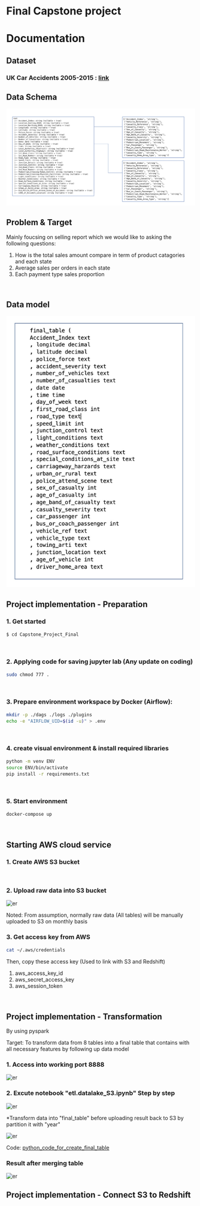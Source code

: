 # Final Capstone project

# Documentation

## Dataset

### UK Car Accidents 2005-2015 : [link](https://www.kaggle.com/datasets/silicon99/dft-accident-data?select=Casualties0515.csv)

## Data Schema

![er](https://github.com/psurasai/SWU-DS525/blob/main/08-Capstone/gallary/orginal_dm.jpeg)
<br>

## Problem & Target
Mainly foucsing on selling report which we would like to asking the following questions:
1. How is the total sales amount compare in term of product catagories and each state
2. Average sales per orders in each state 
3. Each payment type sales proportion 
<br>

## Data model

![er](https://github.com/psurasai/SWU-DS525/blob/main/08-Capstone/gallary/final_dm.jpeg)
<br>


## Project implementation - Preparation

### 1. Get started
```sh
$ cd Capstone_Project_Final
```
<br>

### 2. Applying code for saving jupyter lab (Any update on coding)

```sh
sudo chmod 777 .
```
<br>

### 3. Prepare environment workspace by Docker (Airflow):

```sh
mkdir -p ./dags ./logs ./plugins
echo -e "AIRFLOW_UID=$(id -u)" > .env
```
<br>

### 4. create visual environment & install required libraries
```sh
python -m venv ENV
source ENV/bin/activate
pip install -r requirements.txt
```
<br>

### 5. Start  environment

```sh
docker-compose up
```
<br>


## Starting AWS cloud service

### 1. Create AWS S3 bucket
<br>

### 2. Upload raw data into S3 bucket

![er](./Picture%20ref/Screenshot%202022-12-17%20130228.png)
<br>

Noted: From assumption, normally raw data (All tables) will be manually uploaded to S3 on monthly basis 
<br>

### 3. Get access key from AWS
```sh
cat ~/.aws/credentials
```
Then, copy these access key (Used to link with S3 and Redshift)
1) aws_access_key_id 
2) aws_secret_access_key
3) aws_session_token
<br>

## Project implementation - Transformation

By using pyspark

Target: To transform data from 8 tables into a final table that contains with all necessary features by following up data model
<br>

### 1. Access into working port 8888
![er](./Picture%20ref/Screenshot%202022-10-05%20220731.png)
<br>

### 2. Excute notebook "etl.datalake_S3.ipynb" Step by step

![er](./Picture%20ref/Screenshot%202022-12-17%20222417.png)
<br>

*Transform data into "final_table" before uploading result back to S3 by partition it with "year"

![er](./Picture%20ref/Screenshot%202022-12-17%20130251.png)
<br>

Code: [python_code_for_create_final_table](https://github.com/pongthanin/swu-ds525/blob/main/Capstone_Project_Final/etl_datalake_S3.ipynb)
<br>

### Result after merging table
![er](./Picture%20ref/Screenshot%202022-12-17%20223352.png)
<br>


## Project implementation - Connect S3 to Redshift